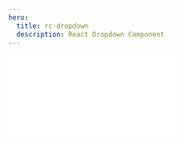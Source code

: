 ```yaml
---
hero:
  title: rc-dropdown
  description: React Dropdown Component
---
```


<embed src="../README.md"></embed>
